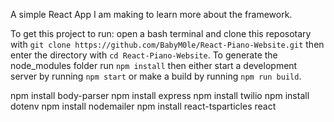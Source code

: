 A simple React App I am making to learn more about the framework.

To get this project to run: open a bash terminal and clone this reposotary with `git clone https://github.com/BabyM0le/React-Piano-Website.git` then enter the directory with `cd React-Piano-Website`. To generate the node_modules folder run `npm install` then either start a development server by running `npm start` or make a build by running `npm run build`.

npm install body-parser
npm install express
npm install twilio
npm install dotenv
npm install nodemailer
npm install react-tsparticles react